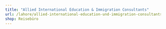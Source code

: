 ```yaml
---
title: "Allied International Education & Immigration Consultants"
url: /lahore/allied-international-education-und-immigration-consultants/
shop: Reisebüro
---
```

